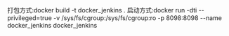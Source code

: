 打包方式:docker build -t docker_jenkins .
启动方式:docker run -dti --privileged=true -v /sys/fs/cgroup:/sys/fs/cgroup:ro -p 8098:8098 --name docker_jenkins docker_jenkins
